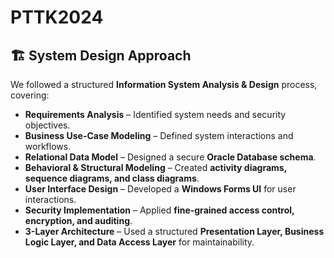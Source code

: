 # PTTK2024
## 🏗️ System Design Approach
We followed a structured **Information System Analysis & Design** process, covering:
- **Requirements Analysis** – Identified system needs and security objectives.
- **Business Use-Case Modeling** – Defined system interactions and workflows.
- **Relational Data Model** – Designed a secure **Oracle Database schema**.
- **Behavioral & Structural Modeling** – Created **activity diagrams, sequence diagrams, and class diagrams**.
- **User Interface Design** – Developed a **Windows Forms UI** for user interactions.
- **Security Implementation** – Applied **fine-grained access control, encryption, and auditing**.
- **3-Layer Architecture** – Used a structured **Presentation Layer, Business Logic Layer, and Data Access Layer** for maintainability.
